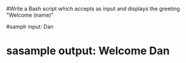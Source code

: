 #Write a Bash script which accepts  as input and displays the greeting "Welcome (name)"

#samplr input: Dan
# sasample output: Welcome  Dan